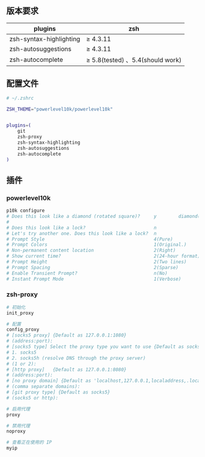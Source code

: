 
## 版本要求

| plugins                 | zsh                              |
| ----------------------- | -------------------------------- |
| zsh-syntax-highlighting | ≥ 4.3.11                         |
| zsh-autosuggestions     | ≥ 4.3.11                         |
| zsh-autocomplete        | ≥ 5.8(tested) 、5.4(should work) |

## 配置文件

```bash
# ~/.zshrc

ZSH_THEME="powerlevel10k/powerlevel10k"


plugins=(
    git
    zsh-proxy
    zsh-syntax-highlighting
    zsh-autosuggestions
    zsh-autocomplete
)
```

## 插件

### powerlevel10k

```bash
p10k configure
# Does this look like a diamond (rotated square)?     y        diamond(钻石)
#
# Does this look like a lock?                         n
# Let's try another one. Does this look like a lock?  n
# Prompt Style                                        4(Pure)
# Prompt Colors                                       1(Original.)
# Non-permanent content location                      2(Right)
# Show current time?                                  2(24-hour format)
# Prompt Height                                       2(Two lines)
# Prompt Spacing                                      2(Sparse)
# Enable Transient Prompt?                            n(No)
# Instant Prompt Mode                                 1(Verbose)
```

### zsh-proxy

```bash
# 初始化
init_proxy

# 配置
config_proxy
# [socks5 proxy] {Default as 127.0.0.1:1080}
# (address:port):                                                                               192.168.6.253:7890
# [socks5 type] Select the proxy type you want to use {Default as socks5}:
# 1. socks5
# 2. socks5h (resolve DNS through the proxy server)
# (1 or 2):                                                                                     1
# [http proxy]   {Default as 127.0.0.1:8080}
# (address:port):                                                                               192.168.6.253:7890
# [no proxy domain] {Default as 'localhost,127.0.0.1,localaddress,.localdomain.com'}
# (comma separate domains): 
# [git proxy type] {Default as socks5}
# (socks5 or http):                                                                             http

# 启用代理
proxy

# 禁用代理
noproxy

# 查看正在使用的 IP
myip
```